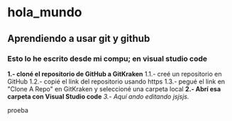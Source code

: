 # hola_mundo
## Aprendiendo a usar git y github

### Esto lo he escrito desde mi compu; en visual studio code
**1.- cloné el repositorio de GitHub a GitKraken**
1.1.- creé un repositorio en GitHub
1.2.- copié el link del repositorio usando https
1.3.- pegué el link en "Clone A Repo" en GitKraken
        y seleccioné una carpeta local
**2.- Abrí esa carpeta con Visual Studio code**
*3.- Aquí ando editando jsjsjs.*

proeba